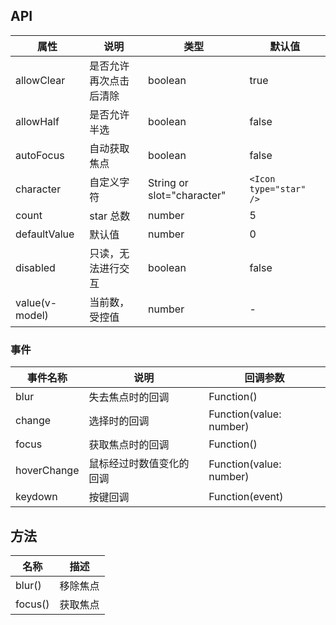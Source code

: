 ## API

| 属性 | 说明 | 类型 | 默认值 |
| --- | --- | --- | --- |
| allowClear | 是否允许再次点击后清除 | boolean | true |
| allowHalf | 是否允许半选 | boolean | false |
| autoFocus | 自动获取焦点 | boolean | false |
| character | 自定义字符 | String or slot="character" | `<Icon type="star" />` |
| count | star 总数 | number | 5 |
| defaultValue | 默认值 | number | 0 |
| disabled | 只读，无法进行交互 | boolean | false |
| value(v-model) | 当前数，受控值 | number | - |

### 事件
| 事件名称 | 说明 | 回调参数 |
| --- | --- | --- |
| blur | 失去焦点时的回调 | Function() | - |
| change | 选择时的回调 | Function(value: number) | - |
| focus | 获取焦点时的回调 | Function() | - |
| hoverChange | 鼠标经过时数值变化的回调 | Function(value: number) | - |
| keydown | 按键回调 | Function(event) | - |

## 方法

| 名称 | 描述 |
| --- | --- |
| blur() | 移除焦点 |
| focus() | 获取焦点 |
